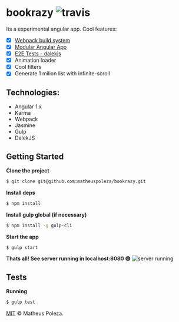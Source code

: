 # bookrazy  ![travis](https://travis-ci.org/matheuspoleza/beginner-angular-amd.svg?branch=master)

Its a experimental angular app. Cool features:
- [x] [Webpack build system](#build)
- [x] [Modular Angular App](#sample)
- [x] [E2E Tests - dalekjs](#interface)
- [x] Animation loader
- [x] Cool filters
- [x] Generate 1 milion list with infinite-scroll

## Technologies:
- Angular 1.x
- Karma
- Webpack
- Jasmine
- Gulp
- DalekJS

## Getting Started

**Clone the project**
```sh
$ git clone git@github.com:matheuspoleza/bookrazy.git
```

**Install deps**
```sh
$ npm install
```
**Install gulp global (if necessary)**
```sh
$ npm install -g gulp-cli
```

**Start the app**

```sh
$ gulp start
```

**Thats all! See server running in localhost:8080 :smile:**
![server running](assets/localhost.png)


## Tests

**Running**
```sh
$ gulp test
```

[MIT](https://github.com/fdaciuk/licenses/blob/master/MIT-LICENSE.md) © Matheus Poleza.

